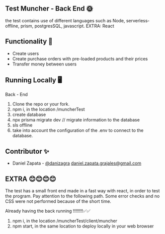 
## Test Muncher - Back End 🌞

the test contains use of different languages such as Node, serverless-offline, prism, postgresSQL, javascript. 
EXTRA: React


## Functionality 🔧

<ul>
    <li>Create users</li>
    <li>Create purchase orders with pre-loaded products and their prices</li>
    <li>Transfer money between users</li>
</ul>


## Running Locally 🖥️
Back - End
1. Clone the repo or your fork.
2. npm i, in the location  /muncherTest
3. create database 
4. npx prisma migrate dev // migrate information to the database
5. sls offline
6. take into account the configuration of the .env to connect to the database.




## Contributor ✨

- Daniel Zapata - [@danizagra](https://github.com/danizagra) <daniel.zapata.grajales@gmail.com>


## EXTRA 😊😊😊😊

The test has a small front end made in a fast way with react, in order to test the program. Pay attention to the following path. Some error checks and no CSS were not performed because of the short time. 

Already having the back running !!!!!!!!✅✅

1. npm i, in the location /muncherTest/client/muncher
2. npm start, in the same location to deploy locally in your web browser
